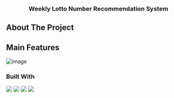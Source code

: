   <h3 align="center">Weekly Lotto Number Recommendation System</h3>

  <!-- ABOUT THE PROJECT -->
## About The Project

## Main Features
![image](https://github.com/guswns00123/Weekly_Recommend_LottoNum/assets/65805176/acd13bd4-0643-467c-90fb-7b3ead55373a)

### Built With
 <img src="https://img.shields.io/badge/Apache Ariflow-017CEE?style=flat&logo=apacheairflow&logoColor=white"/>
  <img src="https://img.shields.io/badge/Postgresql-4169E1?style=flat&logo=postgresql&logoColor=white"/>
    <img src="https://img.shields.io/badge/AWS S3-569A31?style=flat&logo=amazons3&logoColor=white"/>
    <img src="https://img.shields.io/badge/Python-3776AB?style=flat&logo=python&logoColor=white"/>

